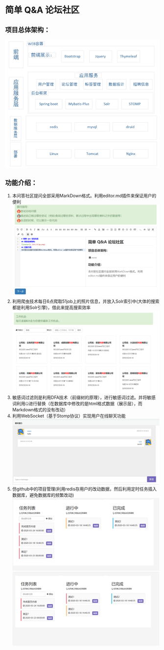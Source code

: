 # 简单 Q&A 论坛社区
## 项目总体架构：
![avatar](./pic/ztjg.png)
## 功能介绍：
1. 本问答社区提问全部采用MarkDown格式。利用editor.md插件来保证用户的便利
![avatar](./pic/ft.png)
2. 利用爬虫技术每日6点爬取51job上的照片信息，并放入Solr索引中(大体的搜索都是利用Solr引擎)，借此来提高搜索效率
![avatar](./pic/jobs.png)
3. 敏感词过滤则是利用DFA技术（前缀树的原理），进行敏感词过滤。并将敏感词利用🤐进行替换（在数据库中修改的是html格式数据（展示层），而Markdown格式的没有改动）
4. 利用WebSocket（基于Stomp协议）实现用户在线聊天功能
![avatar](./pic/chat.png)
5. 仿github中的项目管理(利用redis存用户的改动数据，然后利用定时任务插入数据库，避免数据库的频繁改动)
![avatar](./pic/p1.png)![avatar](./pic/p2.png)